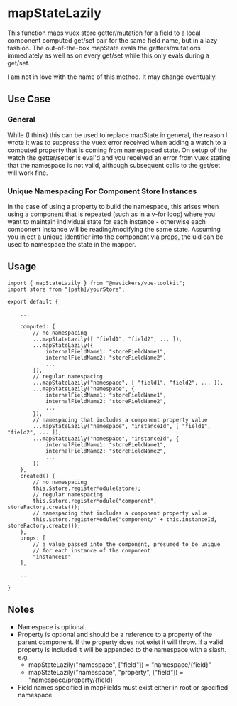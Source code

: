 ﻿# mapStateLazily

This function maps vuex store getter/mutation for a field to a local component computed get/set pair for the same field name, but in a lazy fashion. The out-of-the-box mapState evals the getters/mutations immediately as well as on every get/set while this only evals during a get/set.

I am not in love with the name of this method. It may change eventually.

## Use Case

### General

While (I think) this can be used to replace mapState in general, the reason I wrote it was to suppress the vuex error received when adding a watch to a computed property that is coming from namespaced state. On setup of the watch the getter/setter is eval'd and you received an error from vuex stating that the namespace is not valid, although subsequent calls to the get/set will work fine.

### Unique Namespacing For Component Store Instances

In the case of using a property to build the namespace, this arises when using a component that is repeated (such as in a v-for loop) where you want to maintain individual state for each instance - otherwise each component instance will be reading/modifying the same state. Assuming you inject a unique identifier into the component via props, the uid can be used to namespace the state in the mapper.
 
 ## Usage
```
import { mapStateLazily } from "@mavickers/vue-toolkit";
import store from "[path]/yourStore";

export default {
	
	...

	computed: {
		// no namespacing
		...mapStateLazily([ "field1", "field2", ... ]),
		...mapStateLazily({
			internalFieldName1: "storeFieldName1",
			internalFieldName2: "storeFieldName2",
			...
		}),
		// regular namespacing
		...mapStateLazily("namespace", [ "field1", "field2", ... ]),
		...mapStateLazily("namespace", {
			internalFieldName1: "storeFieldName1",
			internalFieldName2: "storeFieldName2",
			...
		}),
		// namespacing that includes a component property value
		...mapStateLazily("namespace", "instanceId", [ "field1", "field2", ... ]),
		...mapStateLazily("namespace", "instanceId", {
			internalFieldName1: "storeFieldName1",
			internalFieldName2: "storeFieldName2",
			...
		})
	},
	created() {
		// no namespacing
		this.$store.registerModule(store);
		// regular namespacing
		this.$store.registerModule("component", storeFactory.create());
		// namespacing that includes a component property value
		this.$store.registerModule("component/" + this.instanceId, storeFactory.create());
	},
	props: [
		// a value passed into the component, presumed to be unique
		// for each instance of the component
		"instanceId"	
	],

	...

}
```
## Notes
 
- Namespace is optional.
- Property is optional and should be a reference to a property of the parent component. If the property does not exist it will throw. If a valid property is included it will be appended to the namespace with a slash. e.g.
  - mapStateLazily("namespace", ["field"]) = "namespace/\{field\}"
  - mapStateLazily("namespace", "property", ["field"]) = "namespace/property/\{field\}
- Field names specified in mapFields must exist either in root or specified namespace

